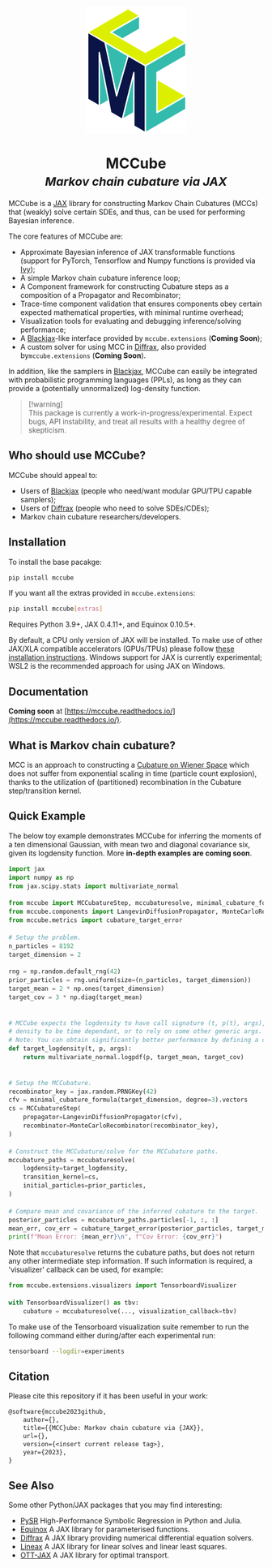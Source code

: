 <div align="center">
<img alt="MCCube logo" src="docs/_static/logo.svg"/>
<h1>
    <strong>MCCube</strong></br>
    <small><em>Markov chain cubature via JAX</em></small>
</h1>
</div>

<!-- Add the badges in here -->

MCCube is a [JAX](https://jax.readthedocs.io) library for constructing Markov Chain 
Cubatures (MCCs) that (weakly) solve certain SDEs, and thus, can be used for performing 
Bayesian inference.

The core features of MCCube are:
- Approximate Bayesian inference of JAX transformable functions (support for PyTorch, Tensorflow and Numpy functions is provided via [Ivy](https://unify.ai/docs/ivy/compiler/transpiler.html));
- A simple Markov chain cubature inference loop;
- A Component framework for constructing Cubature steps as a composition of a Propagator and Recombinator;
- Trace-time component validation that ensures components obey certain expected mathematical properties, with minimal runtime overhead;
- Visualization tools for evaluating and debugging inference/solving performance;
- A [Blackjax](https://blackjax.readthedocs.io/en/latest/)-like interface provided by `mccube.extensions` (**Coming Soon**);
- A custom solver for using MCC in [Diffrax](https://docs.kidger.site/diffrax/), also provided by`mccube.extensions` (**Coming Soon**). 

In addition, like the samplers in [Blackjax](https://blackjax.readthedocs.io/en/latest/), 
MCCube can easily be integrated with probabilistic programming languages (PPLs), as long 
as they can provide a (potentially unnormalized) log-density function.

> [!warning]\
> This package is currently a work-in-progress/experimental. Expect bugs, API instability, and treat all results with a healthy degree of skepticism.

## Who should use MCCube?
MCCube should appeal to:
- Users of [Blackjax](https://github.com/blackjax-devs/blackjax#who-should-use-blackjax) (people who need/want modular GPU/TPU capable samplers);
- Users of [Diffrax](https://github.com/patrick-kidger/diffrax) (people who need to solve SDEs/CDEs);
- Markov chain cubature researchers/developers.

## Installation
To install the base pacakge:
```bash
pip install mccube
```
If you want all the extras provided in `mccube.extensions`:
```bash
pip install mccube[extras]
```

Requires Python 3.9+, JAX 0.4.11+, and Equinox 0.10.5+.

By default, a CPU only version of JAX will be installed. To make use of other JAX/XLA 
compatible accelerators (GPUs/TPUs) please follow [these installation instructions](https://github.com/google/jax#pip-installation-gpu-cuda-installed-via-pip-easier).
Windows support for JAX is currently experimental; WSL2 is the recommended approach for 
using JAX on Windows.

## Documentation
**Coming soon** at [https://mccube.readthedocs.io/](https://mccube.readthedocs.io/).

## What is Markov chain cubature?
MCC is an approach to constructing a [Cubature on Wiener Space](https://www.jstor.org/stable/4143098) which does not suffer from exponential scaling in time (particle count explosion), thanks to the utilization of (partitioned) recombination in the Cubature step/transition kernel.

## Quick Example
The below toy example demonstrates MCCube for inferring the moments of a ten dimensional 
Gaussian, with mean two and diagonal covariance six, given its logdensity function.
More **in-depth examples are coming soon**. 

```Python
import jax
import numpy as np
from jax.scipy.stats import multivariate_normal

from mccube import MCCubatureStep, mccubaturesolve, minimal_cubature_formula
from mccube.components import LangevinDiffusionPropagator, MonteCarloRecombinator
from mccube.metrics import cubature_target_error

# Setup the problem.
n_particles = 8192
target_dimension = 2

rng = np.random.default_rng(42)
prior_particles = rng.uniform(size=(n_particles, target_dimension))
target_mean = 2 * np.ones(target_dimension)
target_cov = 3 * np.diag(target_mean)


# MCCube expects the logdensity to have call signature (t, p(t), args), allowing the
# density to be time dependant, or to rely on some other generic args.
# Note: You can obtain significantly better performance by defining a custom jvp here.
def target_logdensity(t, p, args):
    return multivariate_normal.logpdf(p, target_mean, target_cov)


# Setup the MCCubature.
recombinator_key = jax.random.PRNGKey(42)
cfv = minimal_cubature_formula(target_dimension, degree=3).vectors
cs = MCCubatureStep(
    propagator=LangevinDiffusionPropagator(cfv),
    recombinator=MonteCarloRecombinator(recombinator_key),
)

# Construct the MCCubature/solve for the MCCubature paths.
mccubature_paths = mccubaturesolve(
    logdensity=target_logdensity,
    transition_kernel=cs,
    initial_particles=prior_particles,
)

# Compare mean and covariance of the inferred cubature to the target.
posterior_particles = mccubature_paths.particles[-1, :, :]
mean_err, cov_err = cubature_target_error(posterior_particles, target_mean, target_cov)
print(f"Mean Error: {mean_err}\n", f"Cov Error: {cov_err}")
```

Note that `mccubaturesolve` returns the cubature paths, but does not return any other 
intermediate step information. If such information is required, a 'visualizer' callback
can be used, for example:

```python
from mccube.extensions.visualizers import TensorboardVisualizer

with TensorboardVisualizer() as tbv:
    cubature = mccubaturesolve(..., visualization_callback=tbv)
```

To make use of the Tensorboard visualization suite remember to run the following command
either during/after each experimental run:

```bash
tensorboard --logdir=experiments
```

## Citation
Please cite this repository if it has been useful in your work:
```
@software{mccube2023github,
    author={},
    title={{MCC}ube: Markov chain cubature via {JAX}},
    url={},
    version={<insert current release tag>},
    year={2023},
}
```

## See Also
Some other Python/JAX packages that you may find interesting:

- [PySR](https://github.com/MilesCranmer/PySR) High-Performance Symbolic Regression in Python and Julia.
- [Equinox](https://github.com/patrick-kidger/equinox) A JAX library for parameterised functions.
- [Diffrax](https://github.com/patrick-kidger/diffrax) A JAX library providing numerical differential equation solvers.
- [Lineax](https://github.com/google/lineax) A JAX library for linear solves and linear least squares.
- [OTT-JAX](https://github.com/ott-jax/ott) A JAX library for optimal transport.